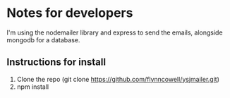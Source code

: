 # Notes for developers

I'm using the nodemailer library and express to send the emails, alongside mongodb for a database. 

## Instructions for install 
  1. Clone the repo (git clone https://github.com/flynncowell/ysjmailer.git)
  2. npm install
